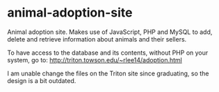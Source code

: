 # animal-adoption-site
Animal adoption site. Makes use of JavaScript, PHP and MySQL to add, delete and retrieve information about animals and their sellers.

To have access to the database and its contents, without PHP on your system, go to: http://triton.towson.edu/~rlee14/adoption.html

I am unable change the files on the Triton site since graduating, so the design is a bit outdated.

